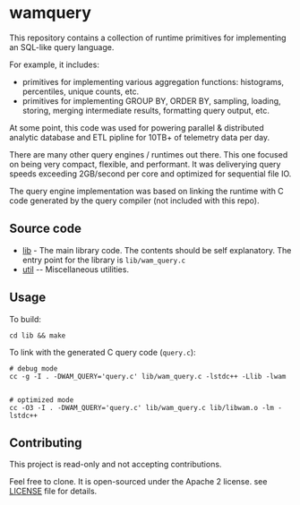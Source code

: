 # wamquery

This repository contains a collection of runtime primitives for implementing an
SQL-like query language.

For example, it includes:

- primitives for implementing various aggregation functions: histograms,
  percentiles, unique counts, etc.
- primitives for implementing GROUP BY, ORDER BY, sampling, loading, storing,
  merging intermediate results, formatting query output, etc.

At some point, this code was used for powering parallel & distributed analytic
database and ETL pipline for 10TB+ of telemetry data per day.

There are many other query engines / runtimes out there. This one focused on
being very compact, flexible, and performant. It was deliverying query speeds
exceeding 2GB/second per core and optimized for sequential file IO.

The query engine implementation was based on linking the runtime with C code
generated by the query compiler (not included with this repo).


## Source code

- [lib](./lib) - The main library code. The contents should be self explanatory.
  The entry point for the library is `lib/wam_query.c`
- [util](./util) -- Miscellaneous utilities.


## Usage

To build:

```
cd lib && make
```

To link with the generated C query code (`query.c`):

```
# debug mode
cc -g -I . -DWAM_QUERY='query.c' lib/wam_query.c -lstdc++ -Llib -lwam


# optimized mode
cc -O3 -I . -DWAM_QUERY='query.c' lib/wam_query.c lib/libwam.o -lm -lstdc++
```


## Contributing

This project is read-only and not accepting contributions.

Feel free to clone. It is open-sourced under the Apache 2 license. see
[LICENSE](./LICENSE) file for details.
